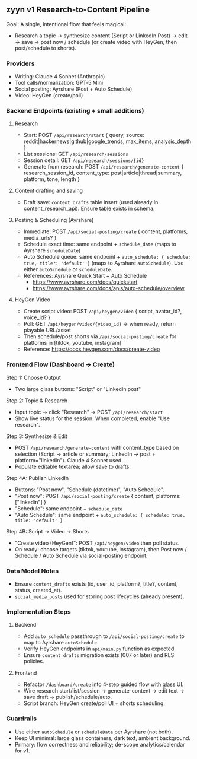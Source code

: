 ## zyyn v1 Research-to-Content Pipeline

Goal: A single, intentional flow that feels magical:
- Research a topic → synthesize content (Script or LinkedIn Post) → edit → save → post now / schedule (or create video with HeyGen, then post/schedule to shorts).

### Providers
- Writing: Claude 4 Sonnet (Anthropic)
- Tool calls/normalization: GPT‑5 Mini
- Social posting: Ayrshare (Post + Auto Schedule)
- Video: HeyGen (create/poll)

### Backend Endpoints (existing + small additions)
1) Research
   - Start: POST `/api/research/start` { query, source: reddit|hackernews|github|google_trends, max_items, analysis_depth }
   - List sessions: GET `/api/research/sessions`
   - Session detail: GET `/api/research/sessions/{id}`
   - Generate from research: POST `/api/research/generate-content` { research_session_id, content_type: post|article|thread|summary, platform, tone, length }

2) Content drafting and saving
   - Draft save: `content_drafts` table insert (used already in content_research_api). Ensure table exists in schema.

3) Posting & Scheduling (Ayrshare)
   - Immediate: POST `/api/social-posting/create` { content, platforms, media_urls? }
   - Schedule exact time: same endpoint + `schedule_date` (maps to Ayrshare `scheduleDate`)
   - Auto Schedule queue: same endpoint + `auto_schedule: { schedule: true, title?: 'default' }` (maps to Ayrshare `autoSchedule`). Use either `autoSchedule` or `scheduleDate`.
   - References: Ayrshare Quick Start + Auto Schedule
     - https://www.ayrshare.com/docs/quickstart
     - https://www.ayrshare.com/docs/apis/auto-schedule/overview

4) HeyGen Video
   - Create script video: POST `/api/heygen/video` { script, avatar_id?, voice_id? }
   - Poll: GET `/api/heygen/video/{video_id}` → when ready, return playable URL/asset
   - Then schedule/post shorts via `/api/social-posting/create` for platforms in [tiktok, youtube, instagram]
   - Reference: https://docs.heygen.com/docs/create-video

### Frontend Flow (Dashboard → Create)
Step 1: Choose Output
- Two large glass buttons: "Script" or "LinkedIn post"

Step 2: Topic & Research
- Input topic → click "Research" → POST `/api/research/start`
- Show live status for the session. When completed, enable "Use research".

Step 3: Synthesize & Edit
- POST `/api/research/generate-content` with content_type based on selection (Script → article or summary; LinkedIn → post + platform="linkedin"). Claude 4 Sonnet used.
- Populate editable textarea; allow save to drafts.

Step 4A: Publish LinkedIn
- Buttons: "Post now", "Schedule (datetime)", "Auto Schedule".
- "Post now": POST `/api/social-posting/create` { content, platforms:["linkedin"] }
- "Schedule": same endpoint + `schedule_date`
- "Auto Schedule": same endpoint + `auto_schedule: { schedule: true, title: 'default' }`

Step 4B: Script → Video → Shorts
- "Create video (HeyGen)": POST `/api/heygen/video` then poll status.
- On ready: choose targets (tiktok, youtube, instagram), then Post now / Schedule / Auto Schedule via social-posting endpoint.

### Data Model Notes
- Ensure `content_drafts` exists (id, user_id, platform?, title?, content, status, created_at).
- `social_media_posts` used for storing post lifecycles (already present).

### Implementation Steps
1) Backend
   - Add `auto_schedule` passthrough to `/api/social-posting/create` to map to Ayrshare `autoSchedule`.
   - Verify HeyGen endpoints in `api/main.py` function as expected.
   - Ensure `content_drafts` migration exists (007 or later) and RLS policies.

2) Frontend
   - Refactor `/dashboard/create` into 4-step guided flow with glass UI.
   - Wire research start/list/session → generate-content → edit text → save draft → publish/schedule/auto.
   - Script branch: HeyGen create/poll UI + shorts scheduling.

### Guardrails
- Use either `autoSchedule` or `scheduleDate` per Ayrshare (not both).
- Keep UI minimal: large glass containers, dark text, ambient background.
- Primary: flow correctness and reliability; de-scope analytics/calendar for v1.
